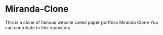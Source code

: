 # Miranda-Clone
This is a clone of famous website called paper portfolio Miranda Clone
You can contribute to this repository.
